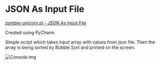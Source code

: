 # JSON As Input File

[zombie-unicorn.pl - JSON As Input File](http://zombie-unicorn.pl/projects-python-json-as-input-file/)

Created using PyCharm

Simple script which takes input array with values from json file.
Then the array is being sorted by Bubble Sort and printed on the screen.


![Console img](http://zombie-unicorn.pl/wp-content/uploads/2018/08/Python_JSON_As_Input_File_SS_2.png)
